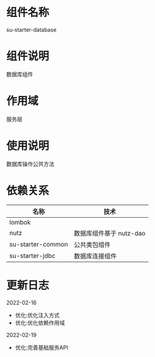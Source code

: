 # 组件名称

su-starter-database

# 组件说明

数据库组件

# 作用域

服务层

# 使用说明

数据库操作公共方法

# 依赖关系


| 名称         | 技术               |
|------------|------------------|
| lombok |                  |
| nutz   | 数据库组件基于 nutz-dao |
| su-starter-common  | 公共类包组件           |
| su-starter-jdbc  | 数据库连接组件          |

# 更新日志

2022-02-16
* 优化:优化注入方式
* 优化:优化依赖作用域

2022-02-19
* 优化:完善基础服务API

